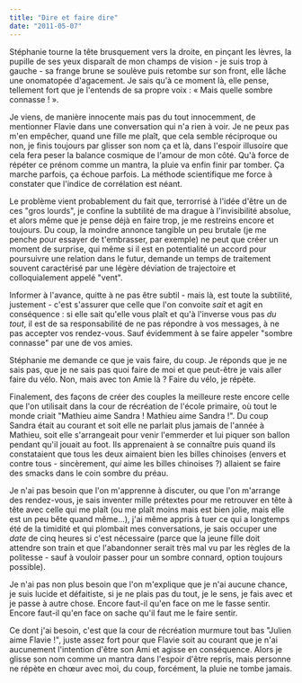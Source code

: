 ```yaml
---
title: "Dire et faire dire"
date: "2011-05-07"
---
```


Stéphanie tourne la tête brusquement vers la droite, en pinçant les lèvres, la pupille de ses yeux disparaît de mon champs de vision - je suis trop à gauche - sa frange brune se soulève puis retombe sur son front, elle lâche une onomatopée d'agacement. Je sais qu'à ce moment là, elle pense, tellement fort que je l'entends de sa propre voix : « Mais quelle sombre connasse ! ».

Je viens, de manière innocente mais pas du tout innocemment, de mentionner Flavie dans une conversation qui n'a rien à voir. Je ne peux pas m'en empêcher, quand une fille me plaît, que cela semble réciproque ou non, je finis toujours par glisser son nom ça et là, dans l'espoir illusoire que cela fera peser la balance cosmique de l'amour de mon côté. Qu'à force de répéter ce prénom comme un mantra, la pluie va enfin finir par tomber. Ça marche parfois, ça échoue parfois. La méthode scientifique me force à constater que l'indice de corrélation est néant.

Le problème vient probablement du fait que, terrorrisé à l'idée d'être un de ces "gros lourds", je confine la subtilité de ma drague à l'invisibilité absolue, et alors même que je pense déjà en faire trop, je me restreins encore et toujours. Du coup, la moindre annonce tangible un peu brutale (je me penche pour essayer de t'embrasser, par exemple) ne peut que créer un moment de surprise, qui même si il est en potentialité un accord pour poursuivre une relation dans le futur, demande un temps de traitement souvent caractérisé par une légère déviation de trajectoire et colloquialement appelé "vent".

Informer à l'avance, quitte à ne pas être subtil - mais là, est toute la subtilité, justement - c'est s'assurer que celle que l'on convoite _sait_ et agit en conséquence : si elle sait qu'elle vous plaît et qu'à l'inverse vous pas _du tout_, il est de sa responsabilité de ne pas répondre à vos messages, à ne pas accepter vos rendez-vous. Sauf évidemment à se faire appeler "sombre connasse" par une de vos amies.

Stéphanie me demande ce que je vais faire, du coup. Je réponds que je ne sais pas, que je ne sais pas quoi faire de moi et que peut-être je vais aller faire du vélo. Non, mais avec ton Amie là ? Faire du vélo, je répète.

Finalement, des façons de créer des couples la meilleure reste encore celle que l'on utilisait dans la cour de récréation de l'école primaire, où tout le monde criait "Mathieu aime Sandra ! Mathieu aime Sandra !". Du coup Sandra était au courant et soit elle ne parlait plus jamais de l'année à Mathieu, soit elle s'arrangeait pour venir l'emmerder et lui piquer son ballon pendant qu'il jouait au foot. Ils apprenaient à se connaître puis quand ils constataient que tous les deux aimaient bien les billes chinoises (envers et contre tous - sincèrement, _qui_ aime les billes chinoises ?) allaient se faire des smacks dans le coin sombre du préau.

Je n'ai pas besoin que l'on m'apprenne à discuter, ou que l'on m'arrange des rendez-vous, je sais inventer mille prétextes pour me retrouver en tête à tête avec celle qui me plaît (ou me plaît moins mais est bien jolie, mais elle est un peu bête quand même...), j'ai même appris à tuer ce qui a longtemps été de la timidité et qui plombait mes conversations, je sais occuper une _date_ de cinq heures si c'est nécessaire (parce que la jeune fille doit attendre son train et que l'abandonner serait très mal vu par les règles de la politesse - sauf à vouloir passer pour un sombre connard, option toujours possible).

Je n'ai pas non plus besoin que l'on m'explique que je n'ai aucune chance, je suis lucide et défaitiste, si je ne plais pas du tout, je le sens, je fais avec et je passe à autre chose. Encore faut-il qu'en face on me le fasse sentir. Encore faut-il qu'en face on sache qu'il faut me le faire sentir.

Ce dont j'ai besoin, c'est que la cour de récréation murmure tout bas "Julien aime Flavie !", juste assez fort pour que Flavie soit au courant que je n'ai aucunement l'intention d'être son Ami et agisse en conséquence. Alors je glisse son nom comme un mantra dans l'espoir d'être repris, mais personne ne répète en chœur avec moi, du coup, forcément, la pluie ne tombe jamais.
